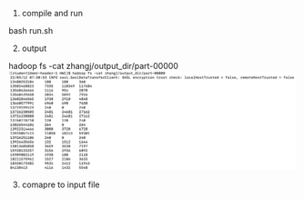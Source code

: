 1. compile and run

bash run.sh

2. output

hadoop fs -cat zhangj/output_dir/part-00000
![image info](out.png)

3. comapre to input file

